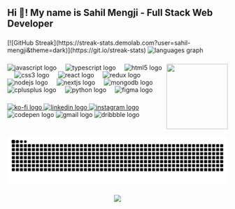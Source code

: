 <h2 align="left">Hi 👋! My name is Sahil Mengji - Full Stack Web Developer</h2>

###

<div align="left">
  [![GitHub Streak](https://streak-stats.demolab.com?user=sahil-mengji&theme=dark)](https://git.io/streak-stats)
  <img src="https://github-readme-stats.vercel.app/api/top-langs?username=sahil-mengji&locale=en&hide_title=false&layout=compact&card_width=320&langs_count=5&theme=dracula&hide_border=false" height="150" alt="languages graph"  />
</div>

###

<img align="right" height="150" width="140" src="https://media2.giphy.com/media/n1dFDLwXu4Qkwy7OJ0/giphy.gif"  />

###

<div align="left">
  <img src="https://cdn.jsdelivr.net/gh/devicons/devicon/icons/javascript/javascript-original.svg" height="30" alt="javascript logo"  />
  <img width="12" />
  <img src="https://cdn.jsdelivr.net/gh/devicons/devicon/icons/typescript/typescript-original.svg" height="30" alt="typescript logo"  />
  <img width="12" />
  <img src="https://cdn.jsdelivr.net/gh/devicons/devicon/icons/html5/html5-original.svg" height="30" alt="html5 logo"  />
  <img width="12" />
  <img src="https://cdn.jsdelivr.net/gh/devicons/devicon/icons/css3/css3-original.svg" height="30" alt="css3 logo"  />
  <img width="12" />
  <img src="https://cdn.jsdelivr.net/gh/devicons/devicon/icons/react/react-original.svg" height="30" alt="react logo"  />
  <img width="12" />
  <img src="https://cdn.jsdelivr.net/gh/devicons/devicon/icons/redux/redux-original.svg" height="30" alt="redux logo"  />
  <img width="12" />
  <img src="https://cdn.jsdelivr.net/gh/devicons/devicon/icons/nodejs/nodejs-original-wordmark.svg" height="30" alt="nodejs logo"  />
  <img width="12" />
  <img src="https://cdn.jsdelivr.net/gh/devicons/devicon/icons/nextjs/nextjs-original.svg" height="30" alt="nextjs logo"  />
  <img width="12" />
  <img src="https://cdn.jsdelivr.net/gh/devicons/devicon/icons/mongodb/mongodb-original.svg" height="30" alt="mongodb logo"  />
  <img width="12" />
  <img src="https://cdn.jsdelivr.net/gh/devicons/devicon/icons/cplusplus/cplusplus-original.svg" height="30" alt="cplusplus logo"  />
  <img width="12" />
  <img src="https://cdn.jsdelivr.net/gh/devicons/devicon/icons/python/python-original.svg" height="30" alt="python logo"  />
  <img width="12" />
  <img src="https://cdn.jsdelivr.net/gh/devicons/devicon/icons/figma/figma-original.svg" height="30" alt="figma logo"  />
</div>

###

<div align="left">
  <a href="https://sahil-mengji.github.io/portfolio/" target="_blank">
    <img src="https://img.shields.io/static/v1?message=Portfolio&logo=ko-fi&label=&color=5865f2&logoColor=white&labelColor=&style=for-the-badge" height="35" alt="ko-fi logo"  />
  </a>
  <a href="https://www.linkedin.com/in/sahil-mengji" target="_blank">
    <img src="https://img.shields.io/static/v1?message=LinkedIn&logo=linkedin&label=&color=0a66c2&logoColor=white&labelColor=&style=for-the-badge" height="35" alt="linkedin logo"  />
  </a>
  <a href="https://www.instagram.com/sahil_mengji" target="_blank">
    <img src="https://img.shields.io/static/v1?message=Instagram&logo=instagram&label=&color=E4405F&logoColor=white&labelColor=&style=for-the-badge" height="35" alt="instagram logo"  />
  </a>
  <img src="https://img.shields.io/static/v1?message=Codepen&logo=codepen&label=&color=2b2b2b&logoColor=white&labelColor=&style=for-the-badge" height="35" alt="codepen logo"  />
  <img src="https://img.shields.io/static/v1?message=Gmail&logo=gmail&label=&color=D14836&logoColor=white&labelColor=&style=for-the-badge" height="35" alt="gmail logo"  />
  <img src="https://img.shields.io/static/v1?message=Dribbble&logo=dribbble&label=&color=EA4C89&logoColor=white&labelColor=&style=for-the-badge" height="35" alt="dribbble logo"  />
</div>

###

<br clear="both">

<img src="https://raw.githubusercontent.com/sahil-mengji/sahil-mengji/output/snake.svg" alt="Snake animation" />

###

<div align="center">
  <img src="https://profile-counter.glitch.me/sahil-mengji/count.svg?"  />
</div>

###
<!---
sahil-mengji/sahil-mengji is a ✨ special ✨ repository because its `README.md` (this file) appears on your GitHub profile.
You can click the Preview link to take a look at your changes.
--->
